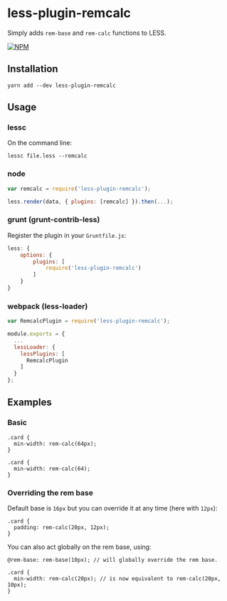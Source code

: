 # less-plugin-remcalc

Simply adds `rem-base` and `rem-calc` functions to LESS.

[![NPM](https://nodei.co/npm/less-plugin-remcalc.png?downloads=true&downloadRank=true&stars=true)](https://nodei.co/npm/less-plugin-remcalc/)

## Installation

```
yarn add --dev less-plugin-remcalc
```

## Usage

### lessc

On the command line:

```
lessc file.less --remcalc
```

### node

```js
var remcalc = require('less-plugin-remcalc');

less.render(data, { plugins: [remcalc] }).then(...);
```

### grunt (grunt-contrib-less)

Register the plugin in your `Gruntfile.js`:

```js
less: {
    options: {
        plugins: [
            require('less-plugin-remcalc')
        ]
    }
}
```

### webpack (less-loader)

```js
var RemcalcPlugin = require('less-plugin-remcalc');

module.exports = {
  ...
  lessLoader: {
    lessPlugins: [
      RemcalcPlugin
    ]
  }
};
```

## Examples

### Basic

```less
.card {
  min-width: rem-calc(64px);
}

.card {
  min-width: rem-calc(64);
}
```

### Overriding the rem base

Default base is `16px` but you can override it at any time (here with `12px`):

```less
.card {
  padding: rem-calc(20px, 12px);
}
```

You can also act globally on the rem base, using:

```less
@rem-base: rem-base(10px); // will globally override the rem base.

.card {
  min-width: rem-calc(20px); // is now equivalent to rem-calc(20px, 10px);
}
```
